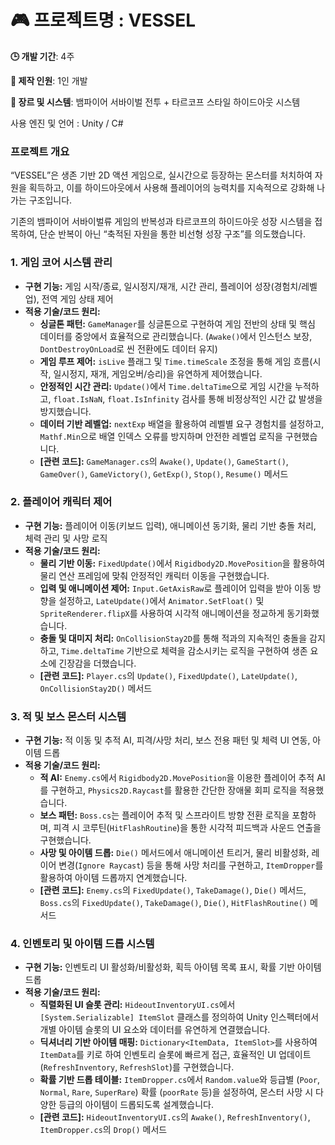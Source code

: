 # **🎮 프로젝트명 : VESSEL**

**🕒 개발 기간**: 4주

**👤 제작 인원**: 1인 개발

**🧩 장르 및 시스템**: 뱀파이어 서바이벌 전투 + 타르코프 스타일 하이드아웃 시스템

사용 엔진 및 언어 : Unity / C#

### 프로젝트 개요

“VESSEL”은 생존 기반 2D 액션 게임으로, 실시간으로 등장하는 몬스터를 처치하여 자원을 획득하고, 이를 하이드아웃에서 사용해 플레이어의 능력치를 지속적으로 강화해 나가는 구조입니다.

기존의 뱀파이어 서바이벌류 게임의 반복성과 타르코프의 하이드아웃 성장 시스템을 접목하여, 단순 반복이 아닌 “축적된 자원을 통한 비선형 성장 구조”를 의도했습니다.

### **1. 게임 코어 시스템 관리**

- **구현 기능:** 게임 시작/종료, 일시정지/재개, 시간 관리, 플레이어 성장(경험치/레벨업), 전역 게임 상태 제어
- **적용 기술/코드 원리:**
    - **싱글톤 패턴:** `GameManager`를 싱글톤으로 구현하여 게임 전반의 상태 및 핵심 데이터를 중앙에서 효율적으로 관리했습니다. (`Awake()`에서 인스턴스 보장, `DontDestroyOnLoad`로 씬 전환에도 데이터 유지)
    - **게임 루프 제어:** `isLive` 플래그 및 `Time.timeScale` 조정을 통해 게임 흐름(시작, 일시정지, 재개, 게임오버/승리)을 유연하게 제어했습니다.
    - **안정적인 시간 관리:** `Update()`에서 `Time.deltaTime`으로 게임 시간을 누적하고, `float.IsNaN`, `float.IsInfinity` 검사를 통해 비정상적인 시간 값 발생을 방지했습니다.
    - **데이터 기반 레벨업:** `nextExp` 배열을 활용하여 레벨별 요구 경험치를 설정하고, `Mathf.Min`으로 배열 인덱스 오류를 방지하며 안전한 레벨업 로직을 구현했습니다.
    - **[관련 코드]:** `GameManager.cs`의 `Awake()`, `Update()`, `GameStart()`, `GameOver()`, `GameVictory()`, `GetExp()`, `Stop()`, `Resume()` 메서드

### **2. 플레이어 캐릭터 제어**

- **구현 기능:** 플레이어 이동(키보드 입력), 애니메이션 동기화, 물리 기반 충돌 처리, 체력 관리 및 사망 로직
- **적용 기술/코드 원리:**
    - **물리 기반 이동:** `FixedUpdate()`에서 `Rigidbody2D.MovePosition`을 활용하여 물리 연산 프레임에 맞춰 안정적인 캐릭터 이동을 구현했습니다.
    - **입력 및 애니메이션 제어:** `Input.GetAxisRaw`로 플레이어 입력을 받아 이동 방향을 설정하고, `LateUpdate()`에서 `Animator.SetFloat()` 및 `SpriteRenderer.flipX`를 사용하여 시각적 애니메이션을 정교하게 동기화했습니다.
    - **충돌 및 대미지 처리:** `OnCollisionStay2D`를 통해 적과의 지속적인 충돌을 감지하고, `Time.deltaTime` 기반으로 체력을 감소시키는 로직을 구현하여 생존 요소에 긴장감을 더했습니다.
    - **[관련 코드]:** `Player.cs`의 `Update()`, `FixedUpdate()`, `LateUpdate()`, `OnCollisionStay2D()` 메서드

### **3. 적 및 보스 몬스터 시스템**

- **구현 기능:** 적 이동 및 추적 AI, 피격/사망 처리, 보스 전용 패턴 및 체력 UI 연동, 아이템 드롭
- **적용 기술/코드 원리:**
    - **적 AI:** `Enemy.cs`에서 `Rigidbody2D.MovePosition`을 이용한 플레이어 추적 AI를 구현하고, `Physics2D.Raycast`를 활용한 간단한 장애물 회피 로직을 적용했습니다.
    - **보스 패턴:** `Boss.cs`는 플레이어 추적 및 스프라이트 방향 전환 로직을 포함하며, 피격 시 코루틴(`HitFlashRoutine`)을 통한 시각적 피드백과 사운드 연출을 구현했습니다.
    - **사망 및 아이템 드롭:** `Die()` 메서드에서 애니메이션 트리거, 물리 비활성화, 레이어 변경(`Ignore Raycast`) 등을 통해 사망 처리를 구현하고, `ItemDropper`를 활용하여 아이템 드롭까지 연계했습니다.
    - **[관련 코드]:** `Enemy.cs`의 `FixedUpdate()`, `TakeDamage()`, `Die()` 메서드, `Boss.cs`의 `FixedUpdate()`, `TakeDamage()`, `Die()`, `HitFlashRoutine()` 메서드

### **4. 인벤토리 및 아이템 드롭 시스템**

- **구현 기능:** 인벤토리 UI 활성화/비활성화, 획득 아이템 목록 표시, 확률 기반 아이템 드롭
- **적용 기술/코드 원리:**
    - **직렬화된 UI 슬롯 관리:** `HideoutInventoryUI.cs`에서 `[System.Serializable] ItemSlot` 클래스를 정의하여 Unity 인스펙터에서 개별 아이템 슬롯의 UI 요소와 데이터를 유연하게 연결했습니다.
    - **딕셔너리 기반 아이템 매핑:** `Dictionary<ItemData, ItemSlot>`를 사용하여 `ItemData`를 키로 하여 인벤토리 슬롯에 빠르게 접근, 효율적인 UI 업데이트 (`RefreshInventory`, `RefreshSlot`)를 구현했습니다.
    - **확률 기반 드롭 테이블:** `ItemDropper.cs`에서 `Random.value`와 등급별 (`Poor`, `Normal`, `Rare`, `SuperRare`) 확률 (`poorRate` 등)을 설정하여, 몬스터 사망 시 다양한 등급의 아이템이 드롭되도록 설계했습니다.
    - **[관련 코드]:** `HideoutInventoryUI.cs`의 `Awake()`, `RefreshInventory()`, `ItemDropper.cs`의 `Drop()` 메서드
